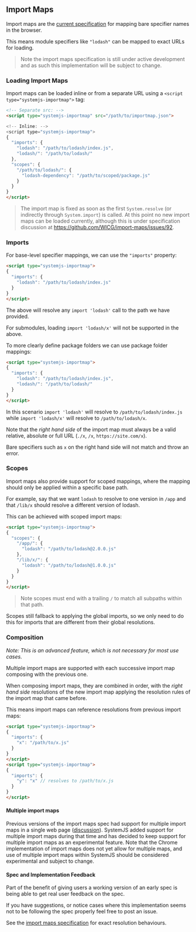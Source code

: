 ## Import Maps

Import maps are the [current specification](https://github.com/domenic/import-maps) for mapping bare specifier names in the browser.

This means module specifiers like `"lodash"` can be mapped to exact URLs for loading.

> Note the import maps specification is still under active development and as such this implementation will be subject to change.

### Loading Import Maps

Import maps can be loaded inline or from a separate URL using a `<script type="systemjs-importmap">` tag:

```html
<!-- Separate src: -->
<script type="systemjs-importmap" src="/path/to/importmap.json">

<!-- Inline: -->
<script type="systemjs-importmap">
{
  "imports": {
    "lodash": "/path/to/lodash/index.js",
    "lodash/": "/path/to/lodash/"
  },
  "scopes": {
    "/path/to/lodash/": {
      "lodash-dependency": "/path/to/scoped/package.js"
    }
  }
}
</script>
```

> The import map is fixed as soon as the first `System.resolve` (or indirectly through `System.import`) is called. At this point no new import maps can be loaded currently, although this is under specification discussion at https://github.com/WICG/import-maps/issues/92.

### Imports

For base-level specifier mappings, we can use the `"imports"` property:

```html
<script type="systemjs-importmap">
{
  "imports": {
    "lodash": "/path/to/lodash/index.js"
  }
}
</script>
```

The above will resolve any `import 'lodash'` call to the path we have provided.

For submodules, loading `import 'lodash/x'` will not be supported in the above.

To more clearly define package folders we can use package folder mappings:

```html
<script type="systemjs-importmap">
{
  "imports": {
    "lodash": "/path/to/lodash/index.js",
    "lodash/": "/path/to/lodash/"
  }
}
</script>
```

In this scenario `import 'lodash'` will resolve to `/path/to/lodash/index.js` while `import 'lodash/x'` will
resolve to `/path/to/lodash/x`.

Note that the _right hand side_ of the import map must always be a valid relative, absolute or full URL (`./x`, `/x`, `https://site.com/x`).

Bare specifiers such as `x` on the right hand side will not match and throw an error.

### Scopes

Import maps also provide support for scoped mappings, where the mapping should only be applied within
a specific base path.

For example, say that we want `lodash` to resolve to one version in `/app` and that `/lib/x` should resolve
a different version of lodash.

This can be achieved with scoped import maps:

```html
<script type="systemjs-importmap">
{
  "scopes": {
    "/app/": {
      "lodash": "/path/to/lodash@2.0.0.js"
    },
    "/lib/x/": {
      "lodash": "/path/to/lodash@1.0.0.js"
    }
  }
}
</script>
```

> Note scopes must end with a trailing `/` to match all subpaths within that path.

Scopes still fallback to applying the global imports, so we only need to do this for imports that are different
from their global resolutions.

### Composition

_Note: This is an advanced feature, which is not necessary for most use cases._

Multiple import maps are supported with each successive import map composing with the previous one.

When composing import maps, they are combined in order, with the _right hand side_ resolutions of the new import map applying the resolution
rules of the import map that came before.

This means import maps can reference resolutions from previous import maps:


```html
<script type="systemjs-importmap">
{
  "imports": {
    "x": "/path/to/x.js"
  }
}
</script>
<script type="systemjs-importmap">
{
  "imports": {
    "y": "x" // resolves to /path/to/x.js
  }
}
</script>
```

#### Multiple import maps

Previous versions of the import maps spec had support for multiple import maps in a single web page ([discussion](https://github.com/WICG/import-maps/issues/199)). SystemJS added support for multiple import maps during that time and has decided to keep support for multiple import maps as an experimental feature. Note that the Chrome implementation of import maps does not yet allow for multiple maps, and use of multiple import maps within SystemJS should be considered experimental and subject to change.

#### Spec and Implementation Feedback

Part of the benefit of giving users a working version of an early spec is being able to get real user feedback on the spec.

If you have suggestions, or notice cases where this implementation seems not to be following the spec properly feel free to post an issue.

See the [import maps specification](https://github.com/domenic/import-maps/blob/master/spec.md) for exact resolution behaviours.

